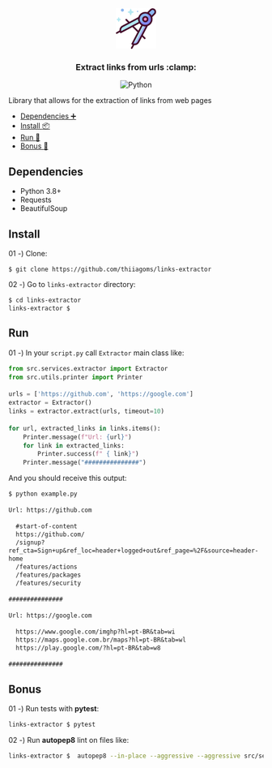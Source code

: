 <div align="center">
  <a href="https://github.com/thiiagoms/links-extractor">
      <img src="./assets/img/clamp.png" alt="Logo" width="80" height="80">
  </a>
  <h3>Extract links from urls :clamp: </h3>
  <p float="left">
    <img
      src="https://img.shields.io/badge/Python-FFD43B?style=for-the-badge&logo=python&logoColor=blue"
      alt="Python"
    />
  </p>
</div>
Library that allows for the extraction of links from web pages

- [Dependencies :heavy_plus_sign:](#dependencies)
- [Install :package:](#install)
- [Run :runner:](#run)
- [Bonus :medal_sports:](#bonus)

## Dependencies
- Python 3.8+
- Requests
- BeautifulSoup

## Install

01 -) Clone:
```shell
$ git clone https://github.com/thiiagoms/links-extractor
```

02 -) Go to `links-extractor` directory:
```shell
$ cd links-extractor
links-extractor $
```

## Run

01 -) In your `script.py` call `Extractor` main class like:
```python
from src.services.extractor import Extractor
from src.utils.printer import Printer

urls = ['https://github.com', 'https://google.com']
extractor = Extractor()
links = extractor.extract(urls, timeout=10)

for url, extracted_links in links.items():
    Printer.message(f"Url: {url}")
    for link in extracted_links:
        Printer.success(f" { link}")
    Printer.message("###############")
```

And you should receive this output:
```text
$ python example.py

Url: https://github.com

  #start-of-content
  https://github.com/
  /signup?ref_cta=Sign+up&ref_loc=header+logged+out&ref_page=%2F&source=header-home
  /features/actions
  /features/packages
  /features/security

###############

Url: https://google.com

  https://www.google.com/imghp?hl=pt-BR&tab=wi
  https://maps.google.com.br/maps?hl=pt-BR&tab=wl
  https://play.google.com/?hl=pt-BR&tab=w8

###############
```


## Bonus

01 -) Run tests with **pytest**:
```bash
links-extractor $ pytest
```

02 -) Run **autopep8** lint on files like:
```bash
links-extractor $  autopep8 --in-place --aggressive --aggressive src/services/extractor.py
```
